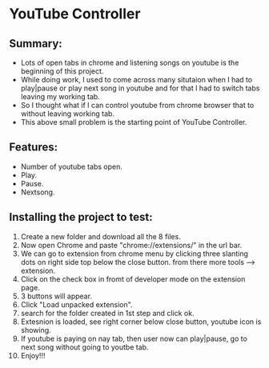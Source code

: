 # YouTube Controller

## Summary:
* Lots of open tabs in chrome and listening songs on youtube is the beginning of this project.
* While doing work, I used to come across many situtaion when I had to play|pause or play next song in youtube and for that I had to switch tabs leaving my working tab. 
* So I thought what if I can control youtube from chrome browser that to without leaving working tab.
* This above small problem is the starting point of YouTube Controller.

## Features:
* Number of youtube tabs open.
* Play.
* Pause.
* Nextsong.

## Installing the project to test:
1. Create a new folder and download all the 8 files.
2. Now open Chrome and paste "chrome://extensions/" in the url bar.
3. We can go to extension from chrome menu by clicking three slanting dots on right side top below the close button.
   from there more tools --> extension.
4. Click on the check box in fromt of developer mode on the extension page.
5. 3 buttons will appear.
6. Click "Load unpacked extension".
7. search for the folder created in 1st step and click ok.
8. Extesnion is loaded, see right corner below close button, youtube icon is showing.
9. If youtube is paying on nay tab, then user now can play|pause, go to next song without going to youtbe tab.
10. Enjoy!!!

